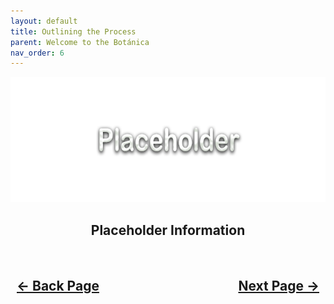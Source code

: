 ```yaml
---
layout: default
title: Outlining the Process
parent: Welcome to the Botánica
nav_order: 6
---
```


<style>
  .navigation-container {
    display: flex;
    justify-content: space-between;
    align-items: center;
    width: 100%;
  }
  
  .nav-button {
    margin: 10px;
  }
</style>

<p align="center">
  <img width="650" height="200" src="../../assets/Header-Placeholder.png">
</p>

<h2 align="center">Placeholder Information</h2>

<h2 align="center">
  <br>
  <div class="navigation-container">
    <a class="nav-button" href="04-GeneralTerms.html">&larr; Back Page</a>
    <a class="nav-button" href="../../notinghardware/01-Introduction/index">Next Page &rarr;</a>
  </div>
  <br>
</h2>
